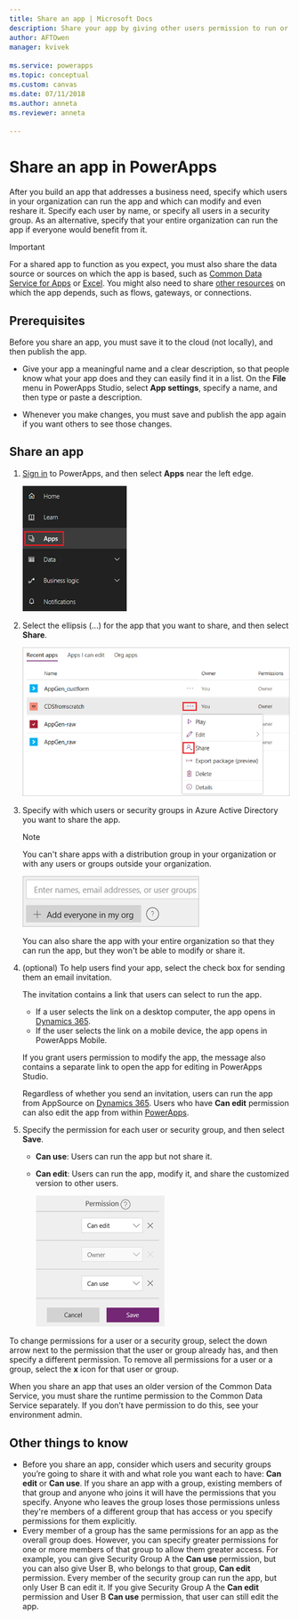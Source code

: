 ```yaml
---
title: Share an app | Microsoft Docs
description: Share your app by giving other users permission to run or modify it
author: AFTOwen
manager: kvivek

ms.service: powerapps
ms.topic: conceptual
ms.custom: canvas
ms.date: 07/11/2018
ms.author: anneta
ms.reviewer: anneta

---
```

# Share an app in PowerApps

After you build an app that addresses a business need, specify which users in your organization can run the app and which can modify and even reshare it. Specify each user by name, or specify all users in a security group. As an alternative, specify that your entire organization can run the app if everyone would benefit from it.

> [!IMPORTANT]
> For a shared app to function as you expect, you must also share the data source or sources on which the app is based, such as [Common Data Service for Apps](../../administrator/database-security.md) or [Excel](share-app-data.md). You might also need to share [other resources](share-app-resources.md) on which the app depends, such as flows, gateways, or connections.

## Prerequisites

Before you share an app, you must save it to the cloud (not locally), and then publish the app.

- Give your app a meaningful name and a clear description, so that people know what your app does and they can easily find it in a list. On the **File** menu in PowerApps Studio, select **App settings**, specify a name, and then type or paste a description.

- Whenever you make changes, you must save and publish the app again if you want others to see those changes.

## Share an app

1. [Sign in](https://web.powerapps.com) to PowerApps, and then select **Apps** near the left edge.

    ![Show list of apps](./media/share-app/file-apps.png)

1. Select the ellipsis (...) for the app that you want to share, and then select **Share**.

    ![Open share screen](./media/share-app/ellipsis-share.png)

1. Specify with which users or security groups in Azure Active Directory you want to share the app.

    > [!NOTE]
    > You can't share apps with a distribution group in your organization or with any users or groups outside your organization.

    ![Specify users](./media/share-app/share-list.png)

    You can also share the app with your entire organization so that they can run the app, but they won't be able to modify or share it.

1.  (optional) To help users find your app, select the check box for sending them an email invitation.

    The invitation contains a link that users can select to run the app.

    - If a user selects the link on a desktop computer, the app opens in [Dynamics 365](http://home.dynamics.com).
    - If the user selects the link on a mobile device, the app opens in PowerApps Mobile.

    If you grant users permission to modify the app, the message also contains a separate link to open the app for editing in PowerApps Studio.

    Regardless of whether you send an invitation, users can run the app from AppSource on [Dynamics 365](http://home.dynamics.com). Users who have **Can edit** permission can also edit the app from within [PowerApps](http://web.powerapps.com).

1. Specify the permission for each user or security group, and then select **Save**.

    * **Can use**: Users can run the app but not share it.
    * **Can edit**: Users can run the app, modify it, and share the customized version to other users.

        ![Specify permissions](./media/share-app/edit-use.png)

To change permissions for a user or a security group, select the down arrow next to the permission that the user or group already has, and then specify a different permission. To remove all permissions for a user or a group, select the **x** icon for that user or group.

When you share an app that uses an older version of the Common Data Service, you must share the runtime permission to the Common Data Service separately. If you don’t have permission to do this, see your environment admin.

## Other things to know
* Before you share an app, consider which users and security groups you’re going to share it with and what role you want each to have: **Can edit** or **Can use**. If you share an app with a group, existing members of that group and anyone who joins it will have the permissions that you specify. Anyone who leaves the group loses those permissions unless they're members of a different group that has access or you specify permissions for them explicitly.
* Every member of a group has the same permissions for an app as the overall group does. However, you can specify greater permissions for one or more members of that group to allow them greater access. For example, you can give Security Group A the **Can use** permission, but you can also give User B, who belongs to that group, **Can edit** permission. Every member of the security group can run the app, but only User B can edit it. If you give Security Group A the **Can edit** permission and User B **Can use** permission, that user can still edit the app.